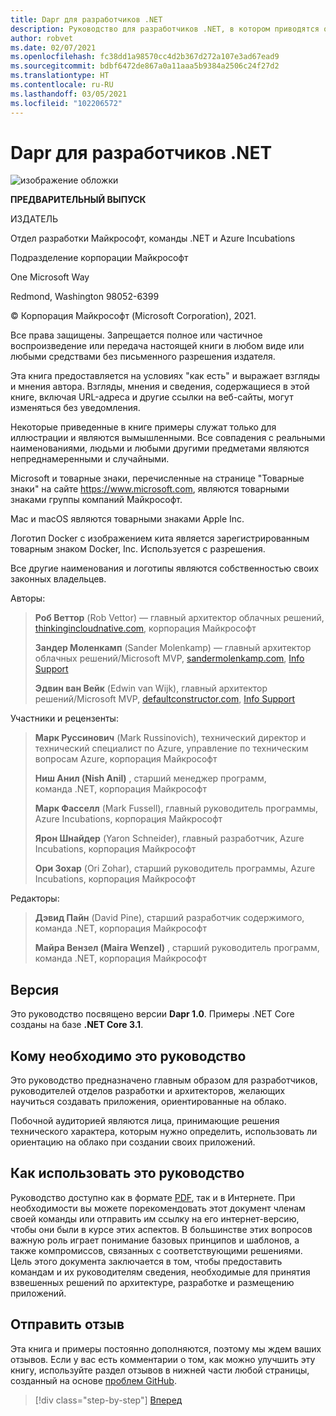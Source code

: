 ```yaml
---
title: Dapr для разработчиков .NET
description: Руководство для разработчиков .NET, в котором приводятся общие сведения о среде Microsoft Distributed Apps Runtime с открытым кодом и рекомендации по ее эффективному использованию.
author: robvet
ms.date: 02/07/2021
ms.openlocfilehash: fc38dd1a98570cc4d2b367d272a107e3ad67ead9
ms.sourcegitcommit: bdbf6472de867a0a11aaa5b9384a2506c24f27d2
ms.translationtype: HT
ms.contentlocale: ru-RU
ms.lasthandoff: 03/05/2021
ms.locfileid: "102206572"
---
```

# <a name="dapr-for-net-developers"></a>Dapr для разработчиков .NET

![изображение обложки](./media/cover.png)

**ПРЕДВАРИТЕЛЬНЫЙ ВЫПУСК**

ИЗДАТЕЛЬ

Отдел разработки Майкрософт, команды .NET и Azure Incubations

Подразделение корпорации Майкрософт

One Microsoft Way

Redmond, Washington 98052-6399

&copy; Корпорация Майкрософт (Microsoft Corporation), 2021.

Все права защищены. Запрещается полное или частичное воспроизведение или передача настоящей книги в любом виде или любыми средствами без письменного разрешения издателя.

Эта книга предоставляется на условиях "как есть" и выражает взгляды и мнения автора. Взгляды, мнения и сведения, содержащиеся в этой книге, включая URL-адреса и другие ссылки на веб-сайты, могут изменяться без уведомления.

Некоторые приведенные в книге примеры служат только для иллюстрации и являются вымышленными. Все совпадения с реальными наименованиями, людьми и любыми другими предметами являются непреднамеренными и случайными.

Microsoft и товарные знаки, перечисленные на странице "Товарные знаки" на сайте <https://www.microsoft.com>, являются товарными знаками группы компаний Майкрософт.

Mac и macOS являются товарными знаками Apple Inc.

Логотип Docker с изображением кита является зарегистрированным товарным знаком Docker, Inc. Используется с разрешения.

Все другие наименования и логотипы являются собственностью своих законных владельцев.

Авторы:

> **Роб Веттор** (Rob Vettor) — главный архитектор облачных решений, [thinkingincloudnative.com](https://thinkingincloudnative.com/about/), корпорация Майкрософт
>
> **Зандер Моленкамп** (Sander Molenkamp) — главный архитектор облачных решений/Microsoft MVP, [sandermolenkamp.com](https://www.sandermolenkamp.com), [Info Support](https://www.infosupport.com/en/)
>
> **Эдвин ван Вейк** (Edwin van Wijk), главный архитектор решений/Microsoft MVP, [defaultconstructor.com](https://defaultconstructor.com), [Info Support](https://www.infosupport.com/en/)

Участники и рецензенты:

> **Марк Руссинович** (Mark Russinovich), технический директор и технический специалист по Azure, управление по техническим вопросам Azure, корпорация Майкрософт
>
> **Ниш Анил (Nish Anil)** , старший менеджер программ, команда .NET, корпорация Майкрософт
>
> **Марк Фасселл** (Mark Fussell), главный руководитель программы, Azure Incubations, корпорация Майкрософт
>
> **Ярон Шнайдер** (Yaron Schneider), главный разработчик, Azure Incubations, корпорация Майкрософт
>
> **Ори Зохар** (Ori Zohar), старший руководитель программы, Azure Incubations, корпорация Майкрософт

Редакторы:

> **Дэвид Пайн** (David Pine), старший разработчик содержимого, команда .NET, корпорация Майкрософт
>
> **Майра Вензел (Maira Wenzel)** , старший руководитель программ, команда .NET, корпорация Майкрософт

## <a name="version"></a>Версия

Это руководство посвящено версии **Dapr 1.0**. Примеры .NET Core созданы на базе **.NET Core 3.1**.

## <a name="who-should-use-this-guide"></a>Кому необходимо это руководство

Это руководство предназначено главным образом для разработчиков, руководителей отделов разработки и архитекторов, желающих научиться создавать приложения, ориентированные на облако.

Побочной аудиторией являются лица, принимающие решения технического характера, которым нужно определить, использовать ли ориентацию на облако при создании своих приложений.

## <a name="how-you-can-use-this-guide"></a>Как использовать это руководство

Руководство доступно как в формате [PDF](https://aka.ms/dapr-ebook), так и в Интернете. При необходимости вы можете порекомендовать этот документ членам своей команды или отправить им ссылку на его интернет-версию, чтобы они были в курсе этих аспектов. В большинстве этих вопросов важную роль играет понимание базовых принципов и шаблонов, а также компромиссов, связанных с соответствующими решениями. Цель этого документа заключается в том, чтобы предоставить командам и их руководителям сведения, необходимые для принятия взвешенных решений по архитектуре, разработке и размещению приложений.

## <a name="send-your-feedback"></a>Отправить отзыв

Эта книга и примеры постоянно дополняются, поэтому мы ждем ваших отзывов. Если у вас есть комментарии о том, как можно улучшить эту книгу, используйте раздел отзывов в нижней части любой страницы, созданный на основе [проблем GitHub](https://github.com/dotnet/docs/issues).

>[!div class="step-by-step"]
>[Вперед](foreword.md)
